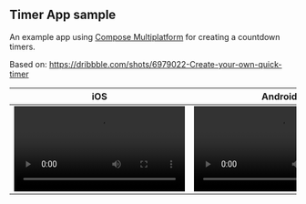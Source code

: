 ## Timer App sample

An example app using [Compose Multiplatform](https://www.jetbrains.com/lp/compose-multiplatform/) for creating a countdown timers.

Based on: https://dribbble.com/shots/6979022-Create-your-own-quick-timer

| iOS                                                                                                                                  | Android                                                                                                                             |
|--------------------------------------------------------------------------------------------------------------------------------------|-------------------------------------------------------------------------------------------------------------------------------------|
| <video src="https://github.com/krizzu/compose-multiplatform-timer-app-sample/assets/6444719/8555204e-7c4d-4d1e-9b1c-e4711e09e4b9" /> | <video src="https://github.com/krizzu/compose-multiplatform-timer-app-sample/assets/6444719/e0713c66-3a6a-462e-8389-06a7182322f7"/> |
